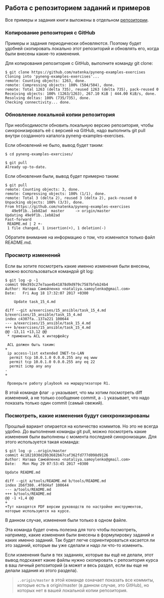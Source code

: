 ## Работа с репозиторием заданий и примеров

Все примеры и задания книги выложены в отдельном [репозитории](https://github.com/natenka/pyneng-examples-exercises).


### Копирование репозитория с GitHub

Примеры и задания периодически обновляются.
Поэтому будет удобней скопировать локально этот репозиторий и обновлять его, когда были внесены какие-то изменения.

Для копирования репозитория с GitHub, выполните команду git clone:
```
$ git clone https://github.com/natenka/pyneng-examples-exercises
Cloning into 'pyneng-examples-exercises'...
remote: Counting objects: 1263, done.
remote: Compressing objects: 100% (504/504), done.
remote: Total 1263 (delta 735), reused 1263 (delta 735), pack-reused 0
Receiving objects: 100% (1263/1263), 267.10 KiB | 444.00 KiB/s, done.
Resolving deltas: 100% (735/735), done.
Checking connectivity... done.

```

### Обновление локальной копии репозитория

При необходимости обновить локальную версию репозитория, чтобы синхронизировать её с версией на GitHub, надо выполнить git pull внутри созданного каталога pyneng-examples-exercises.

Если обновлений не было, вывод будет таким:
```
$ cd pyneng-examples-exercises/

$ git pull
Already up-to-date.
```

Если обновления были, вывод будет примерно таким:
```
$ git pull
remote: Counting objects: 3, done.
remote: Compressing objects: 100% (1/1), done.
remote: Total 3 (delta 2), reused 3 (delta 2), pack-reused 0
Unpacking objects: 100% (3/3), done.
From https://github.com/natenka/pyneng-examples-exercises
   49e9f1b..1eb82ad  master     -> origin/master
Updating 49e9f1b..1eb82ad
Fast-forward
 README.md | 2 +-
 1 file changed, 1 insertion(+), 1 deletion(-)
```

Обратите внимание на информацию о том, что изменился только файл README.md.

### Просмотр изменений

Если вы хотите посмотреть какие именно изменения были внесены, можно воспользоваться командой git log:
```
$ git log -p -1
commit 98e393c27e7aae4b41878d9d979c7587bfeb24b4
Author: Наташа Самойленко <nataliya.samoylenko@gmail.com>
Date:   Fri Aug 18 17:32:07 2017 +0300

    Update task_15_4.md

diff --git a/exercises/15_ansible/task_15_4.md b/exercises/15_ansible/task_15_4.md
index c4307fa..137a221 100644
--- a/exercises/15_ansible/task_15_4.md
+++ b/exercises/15_ansible/task_15_4.md
@@ -13,11 +13,12 @@
 * применить ACL к интерфейсу

 ACL должен быть таким:
+
 ip access-list extended INET-to-LAN
  permit tcp 10.0.1.0 0.0.0.255 any eq www
  permit tcp 10.0.1.0 0.0.0.255 any eq 22
  permit icmp any any
-
+

 Проверьте работу playbook на маршрутизаторе R1.

```

В этой команде флаг ```-p``` указывает, что мы хотим посмотреть diff изменений, а не только сообщение commit, а ```-1``` указывает, что надо показать только один commit (самый свежий).

### Посмотреть, какие изменения будут синхронизированы

Прошлый вариант опирается на количество коммитов.
Но это не всегда удобно.
До выполнения команды git pull, можно посмотреть какие изменения были выполнены с момента последней синхронизации.
Для этого используется такая команда:

```
$ git log -p ..origin/master
commit 4c1821030d20b3682b67caf362fd777d098d9126
Author: Наташа Самойленко <nataliya.samoylenko@gmail.com>
Date:   Mon May 29 07:53:45 2017 +0300

Update README.md

diff --git a/tools/README.md b/tools/README.md
index 2b6f380..4f8d4af 100644
--- a/tools/README.md
+++ b/tools/README.md
@@ -1 +1,4 @@
+
+Тут находятся PDF версии руководств по настройке инструментов, которые используются на курсе.
```

В данном случае, изменения были только в одном файле.

Эта команда будет очень полезна для того чтобы посмотреть, например, какие изменения были внесены в формулировку заданий и каких именно заданий.
Так будет легче сориентироваться касается ли это заданий, которые вы уже сделали и надо ли что-то изменить.

Если изменения были в тех заданиях, которые вы ещё не делали, этот вывод подскажет какие файлы нужно скопировать с репозитория курса в ваш личный репозиторий (а может и весь раздел, если вы еще не делали задания из этого раздела).

> ```..origin/master``` в этой команде означает показать все коммиты, которые есть в origin/master (в данном случае, это GitHub), но которых нет в вашей локальной копии репозитория.

